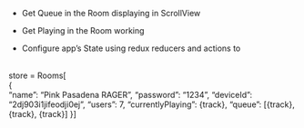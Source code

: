 - Get Queue in the Room displaying in ScrollView
- Get Playing in the Room working

- Configure app’s State using redux reducers and actions to <br/><br/>

store = Rooms[<br/>
{										
	“name”: “Pink Pasadena RAGER”,
	“password”: “1234”,
	“deviceId”: “2dj903i1jifeodji0ej”,
	“users”: 7,
	“currentlyPlaying”: {track},
	“queue”: [{track}, {track}, {track}]
}]